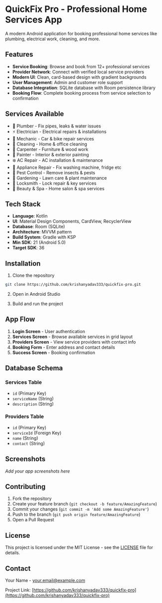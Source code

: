 # QuickFix Pro - Professional Home Services App

A modern Android application for booking professional home services like plumbing, electrical work, cleaning, and more.

## Features

- **Service Booking**: Browse and book from 12+ professional services
- **Provider Network**: Connect with verified local service providers
- **Modern UI**: Clean, card-based design with gradient backgrounds
- **User Management**: Admin and customer role support
- **Database Integration**: SQLite database with Room persistence library
- **Booking Flow**: Complete booking process from service selection to confirmation

## Services Available

- 🔧 Plumber - Fix pipes, leaks & water issues
- ⚡ Electrician - Electrical repairs & installations
- 🚗 Mechanic - Car & bike repair services
- 🧹 Cleaning - Home & office cleaning
- 🔨 Carpenter - Furniture & wood work
- 🎨 Painter - Interior & exterior painting
- ❄️ AC Repair - AC installation & maintenance
- 📱 Appliance Repair - Fix washing machine, fridge etc
- 🐛 Pest Control - Remove insects & pests
- 🌱 Gardening - Lawn care & plant maintenance
- 🔐 Locksmith - Lock repair & key services
- 💅 Beauty & Spa - Home salon & spa services

## Tech Stack

- **Language**: Kotlin
- **UI**: Material Design Components, CardView, RecyclerView
- **Database**: Room (SQLite)
- **Architecture**: MVVM pattern
- **Build System**: Gradle with KSP
- **Min SDK**: 21 (Android 5.0)
- **Target SDK**: 36

## Installation

1. Clone the repository
```bash
git clone https://github.com/krishanyadav333/quickfix-pro.git
```

2. Open in Android Studio

3. Build and run the project

## App Flow

1. **Login Screen** - User authentication
2. **Services Screen** - Browse available services in grid layout
3. **Providers Screen** - View service providers with contact info
4. **Booking Form** - Enter address and contact details
5. **Success Screen** - Booking confirmation

## Database Schema

### Services Table
- `id` (Primary Key)
- `serviceName` (String)
- `description` (String)

### Providers Table
- `id` (Primary Key)
- `serviceId` (Foreign Key)
- `name` (String)
- `contact` (String)

## Screenshots

*Add your app screenshots here*

## Contributing

1. Fork the repository
2. Create your feature branch (`git checkout -b feature/AmazingFeature`)
3. Commit your changes (`git commit -m 'Add some AmazingFeature'`)
4. Push to the branch (`git push origin feature/AmazingFeature`)
5. Open a Pull Request

## License

This project is licensed under the MIT License - see the [LICENSE](LICENSE) file for details.

## Contact

Your Name - your.email@example.com

Project Link: [https://github.com/krishanyadav333/quickfix-pro](https://github.com/krishanyadav333/quickfix-pro)
